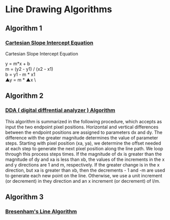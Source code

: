# Line Drawing Algorithms


## Algorithm 1
### [Cartesian Slope Intercept Equation](https://www.javatpoint.com/computer-graphics-scan-converting-a-straight-line)

Cartesian Slope Intercept Equation

y = m*x + b \
m = (y2 - y1) / (x2 - x1) \
b = y1 - m * x1 \
▲y = m * ▲x \


## Algorithm 2
### [DDA ( digital diffrential analyzer ) Algorithm](https://www.javatpoint.com/computer-graphics-dda-algorithm)

This algorithm is summarized in the following procedure, which accepts as input the two endpoint pixel positions. Horizontal and vertical differences between the endpoint positions are assigned to parameters dx and dy. The difference with the greater magnitude determines the value of parameter steps. Starting with pixel position (xa, ya), we determine the offset needed at each step to generate the next pixel position along the line path. We loop through this process steps times. If the magnitude of dx is greater than the magnitude of dy and xa is less than xb, the values of the increments in the x and y directions are 1 and m,
respectively. If the greater change is in the x direction, but xa is greater than xb, then the decrements - 1 and -m are used to generate each new point on the line. Otherwise, we use a unit increment (or decrement) in they direction and an x increment (or decrement) of l/m. 


## Algorithm 3
### [Bresenham's Line Algorithm](https://www.javatpoint.com/computer-graphics-bresenhams-line-algorithm)